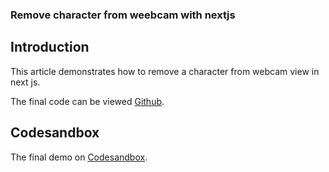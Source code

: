 ### Remove character from weebcam with nextjs


## Introduction

This article demonstrates how to remove a character from webcam view in next js.



The final code can be viewed [Github](/).


## Codesandbox

The final demo on [Codesandbox](/).

<CodeSandbox
title="mergevideos"
id=" "
/>


